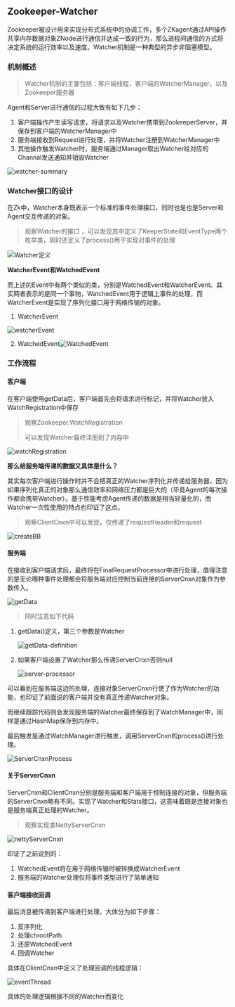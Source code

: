 ## Zookeeper-Watcher

Zookeeper被设计用来实现分布式系统中的协调工作，多个ZKagent通过API操作共享内存数据对象ZNode进行通信并达成一致的行为，那么进程间通信的方式将决定系统的运行效率以及速度。Watcher机制是一种典型的异步非阻塞模型。

### 机制概述

> Watcher机制的主要包括：客户端线程，客户端的WatcherManager，以及Zookeeper服务器

Agent和Server进行通信的过程大致有如下几步：

1. 客户端操作产生读写请求，将请求以及Watcher携带到ZookeeperServer，并保存到客户端的WatcherManager中
2. 服务端接收到Request进行处理，并将Watcher注册到WatcherManager中
3. 其他操作触发Watcher时，服务端通过Manager取出Watcher给对应的Channal发送通知并销毁Watcher

![watcher-summary](../static/zookeeper/watcher-summary.png)

### Watcher接口的设计

在Zk中，Watcher本身既表示一个标准的事件处理接口，同时也是也是Server和Agent交互传递的对象。

> 观察Watcher的接口 ，可以发现其中定义了KeeperState和EventType两个枚举类，同时还定义了process()用于实现对事件的处理

![Watcher定义](../static/zookeeper/Watcher定义.png)

**WatcherEvent和WatchedEvent**

而上述的Event中有两个类似的类，分别是WatchedEvent和WatcherEvent。其实两者表示的是同一个事物，WatchedEvent用于逻辑上事件的处理，而WatcherEvent是实现了序列化接口用于网络传输的对象。

1. WatcherEvent

![watcherEvent](../static/zookeeper/watcherEvent.png)

2. WatchedEvent![WatchedEvent](../static/zookeeper/WatchedEvent.png)

### 工作流程

#### 客户端

在客户端使用getData后，客户端首先会将请求进行标记，并将Watcher放入WatchRegistration中保存

> 观察Zookeeper.WatchRegistration
>
> 可以发现Watcher最终注册到了内存中

![watchRegistration](../static/zookeeper/client-register-watcher.png)

**那么给服务端传递的数据又具体是什么？**

其实每次客户端进行操作时并不会把真正的Watcher序列化并传递给服务器，因为如果序列化真正的对象那么通信效率和网络压力都是巨大的（毕竟Agent的每次操作都会携带Watcher）。基于性能考虑Agent传递的数据是相当轻量化的，而Watcher一次性使用的特点也印证了这点。

> 观察ClientCnxn中可以发现，仅传递了requestHeader和request

![createBB](../static/zookeeper/serialize-packet.png)

#### 服务端

在接收到客户端请求后，最终将在FinalRequestProcessor中进行处理，值得注意的是无论哪种事件处理都会将服务端对应控制当前连接的ServerCnxn对象作为参数传入。

![getData](../static/zookeeper/server-getData.png)

> 同时注意如下代码

1. getData()定义，第三个参数是Watcher

   ![getData-definition](../static/zookeeper/ZKdatabase-getdate.png)

2. 如果客户端设置了Watcher那么传递ServerCnxn否则null

   ![server-processor](../static/zookeeper/server-processor.png)

可以看到在服务端这边的处理，连接对象ServerCnxn行使了作为Watcher的功能，也印证了前面说的客户端并没有真正传递Watcher对象。

而继续跟踪代码则会发现服务端的Watcher最终保存到了WatchManager中，同样是通过HashMap保存到内存中。

最后触发是通过WatchManager进行触发，调用ServerCnxn的process()进行处理。

![ServerCnxnProcess](../static/zookeeper/server-process-watcher.png)

#### 关于ServerCnxn

ServerCnxn和ClientCnxn分别是服务端和客户端用于控制连接的对象，但服务端的ServerCnxn略有不同。实现了Watcher和Stats接口，这意味着既是连接对象也是服务端真正处理的Watcher。

> 观察实现类NettyServerCnxn

![nettyServerCnxn](../static/zookeeper/server-process-watcher2.png)

印证了之前说到的：

1. WatchedEvent将在用于网络传输时被转换成WatcherEvent
2. 服务端的Watcher处理仅将事件类型进行了简单通知

#### 客户端接收回调

最后消息被传递到客户端进行处理，大体分为如下步骤：

1. 反序列化
2. 处理chrootPath
3. 还原WatchedEvent
4. 回调Watcher

具体在ClientCnxn中定义了处理回调的线程逻辑：

![eventThread](../static/zookeeper/event-thread.png)

具体的处理逻辑根据不同的Watcher而变化